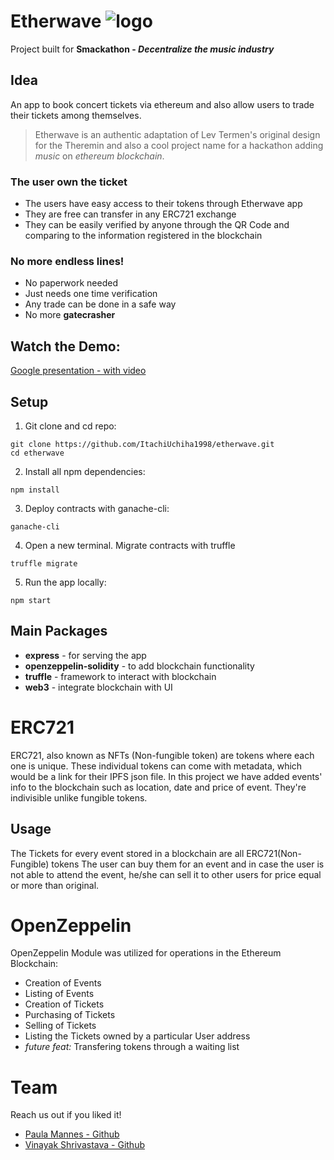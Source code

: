 # Etherwave ![logo](https://lh3.googleusercontent.com/6vBh-jeSCmoxbcL9Ntgc6zkwoE2qieU7dT8DIfMWs4jgQ6TecCujMGdrY8HIZ-gztc1jeovPSQp6YHA2lVSe=w1920-h908)

Project built for **Smackathon - _Decentralize the music industry_**

## Idea

An app to book concert tickets via ethereum and also allow users to trade their tickets among themselves.

>Etherwave is an authentic adaptation of Lev Termen's original design for the Theremin and also a cool project name for a hackathon adding _music_ on _ethereum blockchain_. 

### The user own the ticket

* The users have easy access to their tokens through Etherwave app
* They are free can transfer in any ERC721 exchange
* They can be easily verified by anyone through the QR Code and comparing to the information registered in the blockchain

### No more endless lines!
* No paperwork needed
* Just needs one time verification
* Any trade can be done in a safe way
* No more **gatecrasher**

## Watch the Demo:
[Google presentation - with video](https://docs.google.com/presentation/d/e/2PACX-1vT0gtjLemxmaykeEv3nIXJjBN0PB8wuFJ-AbzqdbuEhUxrJlp4CKo4MT5fJUhSfJUh2QClkOaPnUxBB/pub?start=false&loop=false&delayms=3000#slide=id.g3aebf1166c_0_64</a>)

## Setup
1) Git clone and cd repo:
```
git clone https://github.com/ItachiUchiha1998/etherwave.git
cd etherwave
```
2) Install all npm dependencies:
```
npm install
```
3) Deploy contracts with ganache-cli:
```
ganache-cli
```
4) Open a new terminal. Migrate contracts with truffle
```
truffle migrate
```
5) Run the app locally:
```
npm start
```

## Main Packages
* **express** - for serving the app
* **openzeppelin-solidity** - to add blockchain functionality
* **truffle** - framework to interact with blockchain 
* **web3** - integrate blockchain with UI

# ERC721 

ERC721, also known as NFTs (Non-fungible token) are tokens where each one is unique. These individual tokens can come with metadata, which would be a link for their IPFS json file. In this project we have added events' info to the blockchain such as location, date and price of event. They're indivisible unlike fungible tokens.

## Usage

The Tickets for every event stored in a blockchain are all ERC721(Non-Fungible) tokens
The user can buy them for an event and in case the user is not able to attend the event, he/she can sell it to other users for price equal or more than original.

# OpenZeppelin 
OpenZeppelin Module was utilized for operations in the Ethereum Blockchain:
* Creation of Events
* Listing of Events
* Creation of Tickets
* Purchasing of Tickets
* Selling of Tickets
* Listing the Tickets owned by a particular User address
* _future feat:_ Transfering tokens through a waiting list

# Team

Reach us out if you liked it!
* [Paula Mannes - Github](https://github.com/paulamannes)
* [Vinayak Shrivastava - Github](https://github.com/ItachiUchiha1998)
